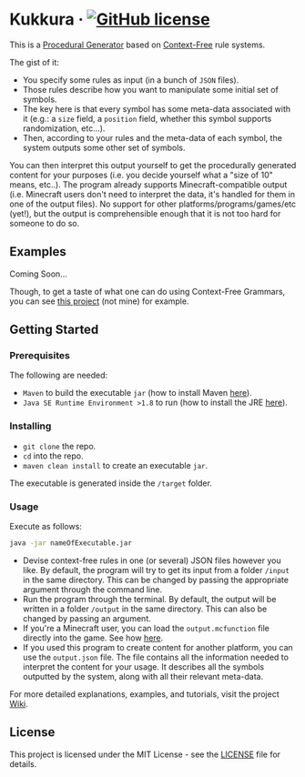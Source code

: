 # Kukkura &middot; [![GitHub license](https://img.shields.io/badge/license-MIT-blue.svg)](https://github.com/aks-c/Kukkura/blob/master/LICENSE)

This is a [Procedural Generator](https://en.wikipedia.org/wiki/Procedural_generation "PG wiki page") based on [Context-Free](https://en.wikipedia.org/wiki/Context-free_grammar "CFG wiki page") rule systems.

The gist of it: 
- You specify some rules as input (in a bunch of `JSON` files).
- Those rules describe how you want to manipulate some initial set of symbols.
- The key here is that every symbol has some meta-data associated with it (e.g.: a `size` field, a `position` field, whether this symbol supports randomization, etc…).
- Then, according to your rules and the meta-data of each symbol, the system outputs some other set of symbols.

You can then interpret this output yourself to get the procedurally generated content for your purposes 
(i.e. you decide yourself what a "size of 10" means, etc..).
The program already supports Minecraft-compatible output 
(i.e. Minecraft users don't need to interpret the data, it's handled for them in one of the output files).
No support for other platforms/programs/games/etc (yet!), 
but the output is comprehensible enough that it is not too hard for someone to do so.

## Examples

Coming Soon...

Though, to get a taste of what one can do using Context-Free Grammars, you can see [this project](https://www.contextfreeart.org/index.html "another project that uses CFGs to produce content") (not mine) for example.

## Getting Started

### Prerequisites

The following are needed:
- `Maven` to build the executable `jar` (how to install Maven [here](https://maven.apache.org/install.html "How to install Maven.")).
- `Java SE Runtime Environment >1.8` to run (how to install the JRE [here](http://www.oracle.com/technetwork/java/javase/downloads/jre8-downloads-2133155.html "How to install the JRE.")).

### Installing

- `git clone` the repo.
- `cd` into the repo.
- `maven clean install` to create an executable `jar`.

The executable is generated inside the `/target` folder.

### Usage

Execute as follows:
```bash
java -jar nameOfExecutable.jar
```

- Devise context-free rules in one (or several) JSON files however you like. 
By default, the program will try to get its input from a folder `/input` in the same directory.
This can be changed by passing the appropriate argument through the command line.
- Run the program through the terminal.
By default, the output will be written in a folder `/output` in the same directory.
This can also be changed by passing an argument. 
- If you're a Minecraft user, you can load the `output.mcfunction` file directly into the game.
See how [here](https://www.digminecraft.com/game_commands/function_command.php "A tutorial showing how to use mcfunction files in Minecraft.").
- If you used this program to create content for another platform, you can use the `output.json` file.
The file contains all the information needed to interpret the content for your usage. 
It describes all the symbols outputted by the system, along with all their relevant meta-data. 

For more detailed explanations, examples, and tutorials, visit the project [Wiki](https://github.com/aks-c/Kukkura/wiki).

## License

This project is licensed under the MIT License - see the [LICENSE](LICENSE) file for details.
